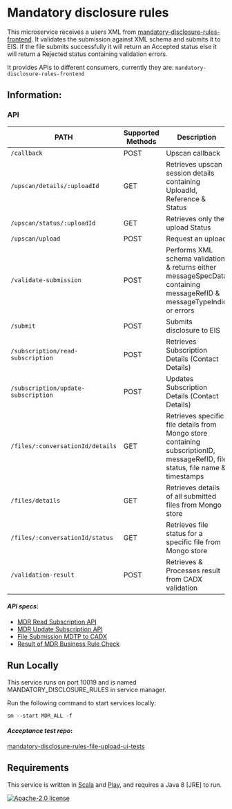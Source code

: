 # Mandatory disclosure rules

This microservice receives a users XML from [mandatory-disclosure-rules-frontend](https://github.com/hmrc/mandatory-disclosure-rules-frontend). It validates the submission against XML schema and submits it to EIS. If the file submits successfully it will return an Accepted status else it will return a Rejected status containing validation errors. 

It provides APIs to different consumers, currently they are:
`mandatory-disclosure-rules-frontend`

## Information:

### API 
| PATH | Supported Methods | Description |
|------|-------------------|-------------|
|```/callback ``` | POST | Upscan callback |
|```/upscan/details/:uploadId``` | GET | Retrieves upscan session details containing UploadId, Reference & Status |
|```/upscan/status/:uploadId``` | GET | Retrieves only the upload Status |
|```/upscan/upload``` | POST | Request an upload |
|```/validate-submission``` | POST | Performs XML schema validation & returns either messageSpecData containing messageRefID & messageTypeIndic or errors |
|```/submit``` | POST | Submits disclosure to EIS |
|```/subscription/read-subscription``` | POST | Retrieves Subscription Details (Contact Details) |
|```/subscription/update-subscription``` | POST | Updates Subscription Details (Contact Details) |
|```/files/:conversationId/details``` | GET | Retrieves specific file details from Mongo store containing subscriptionID, messageRefID, file status, file name & timestamps  |
|```/files/details``` | GET | Retrieves details of all submitted files from Mongo store |
|```/files/:conversationId/status``` | GET | Retrieves file status for a specific file from Mongo store |
|```/validation-result``` | POST | Retrieves & Processes result from CADX validation |

#### *API specs*: 

 - [MDR Read Subscription API](https://confluence.tools.tax.service.gov.uk/display/DAC6/MDR+Specs?preview=/388662598/434373869/AEOI-DCT70d-1.2-EISAPISpecification-MDRSubscriptionDisplay.pdf)
 - [MDR Update Subscription API](https://confluence.tools.tax.service.gov.uk/display/DAC6/MDR+Specs?preview=/388662598/434373871/AEOI-DCT70e-1.2-EISAPISpecification-MDRSubscriptionAmend.pdf)
 - [File Submission MDTP to CADX](https://confluence.tools.tax.service.gov.uk/display/DAC6/MDR+Specs?preview=/388662598/434373874/AEOI-DCT72a-v0.3-EISAPISpecification-MDRCustomerFileSubmissionfromMDTPtoCADX.pdf)
  - [Result of MDR Business Rule Check](https://confluence.tools.tax.service.gov.uk/display/DAC6/MDR+Specs?preview=/388662598/420709843/DCT72b.pdf)

## Run Locally
This service runs on port 10019 and is named MANDATORY_DISCLOSURE_RULES in service manager. 

Run the following command to start services locally:

    sm --start MDR_ALL -f
    
#### *Acceptance test repo*:  
[mandatory-disclosure-rules-file-upload-ui-tests](https://github.com/hmrc/mandatory-disclosure-rules-file-upload-ui-tests)

## Requirements

This service is written in [Scala](http://www.scala-lang.org/) and [Play](http://playframework.com/), and requires a Java 8 [JRE] to run.

[![Apache-2.0 license](http://img.shields.io/badge/license-Apache-brightgreen.svg)](http://www.apache.org/licenses/LICENSE-2.0.html)
